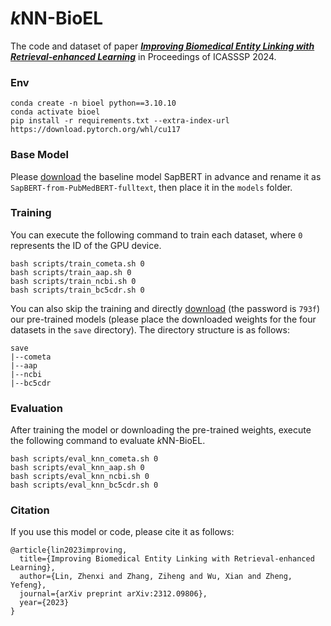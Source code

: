 # $k$NN-BioEL

The code and dataset of paper [***Improving Biomedical Entity Linking with Retrieval-enhanced Learning***](https://arxiv.org/abs/2312.09806) in Proceedings of ICASSSP 2024.

### Env

```shell
conda create -n bioel python==3.10.10
conda activate bioel
pip install -r requirements.txt --extra-index-url https://download.pytorch.org/whl/cu117
```

### Base Model

Please [download](https://huggingface.co/cambridgeltl/SapBERT-from-PubMedBERT-fulltext) the baseline model SapBERT in advance and rename it as `SapBERT-from-PubMedBERT-fulltext`, then place it in the `models` folder.

### Training 

You can execute the following command to train each dataset, where `0` represents the ID of the GPU device.

```shell
bash scripts/train_cometa.sh 0
bash scripts/train_aap.sh 0
bash scripts/train_ncbi.sh 0
bash scripts/train_bc5cdr.sh 0
```

You can also skip the training and directly [download](https://pan.baidu.com/share/init?surl=pObrESVxskpjQgVZytAozQ&pwd=793f) (the password is `793f`) our pre-trained models (please place the downloaded weights for the four datasets in the `save` directory). The directory structure is as follows:

```shell
save
|--cometa
|--aap
|--ncbi
|--bc5cdr
```

### Evaluation

After training the model or downloading the pre-trained weights, execute the following command to evaluate $k$NN-BioEL.

```shell
bash scripts/eval_knn_cometa.sh 0
bash scripts/eval_knn_aap.sh 0
bash scripts/eval_knn_ncbi.sh 0
bash scripts/eval_knn_bc5cdr.sh 0
```

### Citation

If you use this model or code, please cite it as follows:

```shell
@article{lin2023improving,
  title={Improving Biomedical Entity Linking with Retrieval-enhanced Learning},
  author={Lin, Zhenxi and Zhang, Ziheng and Wu, Xian and Zheng, Yefeng},
  journal={arXiv preprint arXiv:2312.09806},
  year={2023}
}
```

